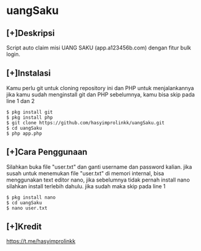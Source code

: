 # uangSaku 

## [+]Deskripsi

Script auto claim misi UANG SAKU (app.a123456b.com)
dengan fitur bulk login.

## [+]Instalasi

Kamu perlu git untuk cloning repository ini dan PHP untuk menjalankannya
jika kamu sudah menginstall git dan PHP sebelumnya, kamu bisa skip pada line 1 dan 2

```shell
$ pkg install git
$ pkg install php
$ git clone https://github.com/hasyimprolinkk/uangSaku.git
$ cd uangSaku
$ php app.php
```

## [+]Cara Penggunaan

Silahkan buka file "user.txt" dan ganti username dan password kalian.
jika susah untuk menemukan file "user.txt" di memori internal, 
bisa menggunakan text editor nano, jika sebelumnya tidak pernah install nano
silahkan install terlebih dahulu. jika sudah maka skip pada line 1

```shell
$ pkg install nano
$ cd uangSaku
$ nano user.txt
```
## [+]Kredit
https://t.me/hasyimprolinkk
